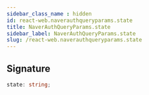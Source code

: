 ```yaml
---
sidebar_class_name : hidden
id: react-web.naverauthqueryparams.state
title: NaverAuthQueryParams.state
sidebar_label: NaverAuthQueryParams.state
slug: /react-web.naverauthqueryparams.state
---
```






## Signature

```typescript
state: string;
```
